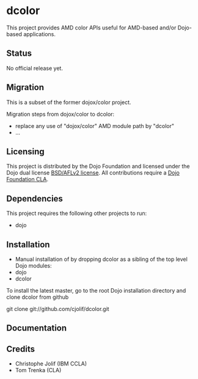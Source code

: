 # dcolor

This project provides AMD color APIs useful for AMD-based and/or Dojo-based applications.

## Status

No official release yet.

## Migration

This is a subset of the former dojox/color project.

Migration steps from dojox/color to dcolor:

* replace any use of "dojox/color" AMD module path by "dcolor"
* ...

## Licensing

This project is distributed by the Dojo Foundation and licensed under the Dojo dual license [BSD/AFLv2 license](http://dojotoolkit.org/license).
All contributions require a [Dojo Foundation CLA](http://dojofoundation.org/about/claForm).

## Dependencies

This project requires the following other projects to run:
 * dojo

## Installation


* Manual installation of by dropping dcolor as a sibling of the top level Dojo modules:
 * dojo
 * dcolor

 To install the latest master, go to the root Dojo installation directory and clone dcolor from github

 git clone git://github.com/cjolif/dcolor.git

## Documentation


## Credits

* Christophe Jolif (IBM CCLA)
* Tom Trenka (CLA)


